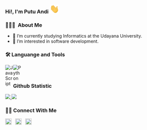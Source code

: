 ### Hi!, I'm Putu Andi <img src="https://raw.githubusercontent.com/ABSphreak/ABSphreak/master/gifs/Hi.gif" width="30">
### 👨🏻‍💻&nbsp; About Me
- 🔭 I’m currently studying Informatics at the Udayana University.
- 🌱 I’m interested in software development.
  
### 🛠&nbsp;Languange and Tools
<a href="#"><img align="left" alt="JavaScript" title="JavaScript" width="25px" src="https://upload.wikimedia.org/wikipedia/commons/9/99/Unofficial_JavaScript_logo_2.svg" /></a>
<a href="#"><img align="left" alt="Python" title="Python" width="25px" src="https://upload.wikimedia.org/wikipedia/commons/thumb/c/c3/Python-logo-notext.svg/182px-Python-logo-notext.svg.png" /></a>
<br>
<br>

### Github Statistic
<p align="left">
<a href="https://github.com/putuandi">
  <img height="180em" src="https://github-readme-stats-eight-theta.vercel.app/api?username=putuandi&show_icons=true&theme=algolia&include_all_commits=true&count_private=true"/>
  <img height="180em" src="https://github-readme-stats-eight-theta.vercel.app/api/top-langs/?username=putuandi&layout=compact&langs_count=8&theme=algolia"/>
</a>
</p>

### 🤝🏻&nbsp;Connect With Me
<p align="left">
<a href="https://www.linkedin.com/in/andiwiratama"><img width="20" height="20" src="https://cdn-icons-png.flaticon.com/512/174/174857.png"/></a> &nbsp
<a href="mailto:andiwp2003@gmail.com"><img width="20" height="20" src="https://upload.wikimedia.org/wikipedia/commons/thumb/7/7e/Gmail_icon_%282020%29.svg/2560px-Gmail_icon_%282020%29.svg.png"/></a> &nbsp
<a href="https://instagram.com/putuandi_"><img width="20" height="20"src="https://cdn-icons-png.flaticon.com/512/174/174855.png"/></a> &nbsp
</p>
